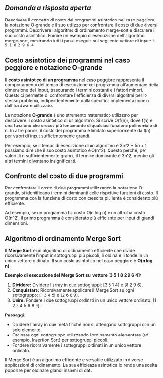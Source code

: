## *Domanda a risposta aperta*
Descrivere il concetto di costo dei programmi asintotico nel caso peggiore, la notazione O-grande e il suo utilizzo per confrontare il costo di due diversi programmi. Descrivere l'algoritmo di ordinamento merge-sort e discutere il suo costo asintotico. Fornire un esempio di esecuzione dell'algoritmo merge-sort, mostrando tutti i passi eseguiti sul seguente vettore di input: ```3 5 1 8 2 9 6 4```

## Costo asintotico dei programmi nel caso peggiore e notazione O-grande

Il **costo asintotico di un programma** nel caso peggiore rappresenta il comportamento del tempo di esecuzione del programma all'aumentare della dimensione dell'input, trascurando i termini costanti e i fattori minori. Questo ci permette di confrontare l'efficienza di diversi algoritmi per lo stesso problema, indipendentemente dalla specifica implementazione o dall'hardware utilizzato.

La notazione **O-grande** è uno strumento matematico utilizzato per descrivere il costo asintotico di un algoritmo. Si scrive O(f(n)), dove f(n) è una funzione che cresce più lentamente di qualsiasi funzione polinomiale di n. In altre parole, il costo del programma è limitato superiormente da f(n) per valori di input sufficientemente grandi.

Per esempio, se il tempo di esecuzione di un algoritmo è 3n^2 + 5n + 1, possiamo dire che il suo costo asintotico è O(n^2). Questo perché, per valori di n sufficientemente grandi, il termine dominante è 3n^2, mentre gli altri termini diventano insignificanti.

## Confronto del costo di due programmi

Per confrontare il costo di due programmi utilizzando la notazione O-grande, si identificano i termini dominanti delle rispettive funzioni di costo. Il programma con la funzione di costo con crescita più lenta è considerato più efficiente.

Ad esempio, se un programma ha costo O(n log n) e un altro ha costo O(n^2), il primo programma è considerato più efficiente per input di grandi dimensioni.

## Algoritmo di ordinamento Merge Sort

Il **Merge Sort** è un algoritmo di ordinamento efficiente che divide ricorsivamente l'input in sottogruppi più piccoli, li ordina e li fonde in un unico vettore ordinato. Il suo costo asintotico nel caso peggiore è **O(n log n)**.

**Esempio di esecuzione del Merge Sort sul vettore [3 5 1 8 2 9 6 4]:**

1. **Dividere:** Dividere l'array in due sottogruppi: [3 5 1 4] e [8 2 9 6].
2. **Conquistare:** Ricorsivamente applicare il Merge Sort su ogni sottogruppo: [1 3 4 5] e [2 6 8 9].
3. **Unire:** Fondere i due sottogruppi ordinati in un unico vettore ordinato: [1 2 3 4 5 6 8 9].

**Passaggi:**

- Dividere l'array in due metà finché non si ottengono sottogruppi con un solo elemento.
- Ordinare ogni sottogruppo utilizzando l'ordinamento elementare (ad esempio, Insertion Sort) per sottogruppi piccoli.
- Fondere ricorsivamente i sottogruppi ordinati in un unico vettore ordinato.

Il Merge Sort è un algoritmo efficiente e versatile utilizzato in diverse applicazioni di ordinamento. La sua efficienza asintotica lo rende una scelta popolare per ordinare grandi insiemi di dati.
